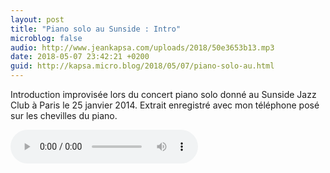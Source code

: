 ```yaml
---
layout: post
title: "Piano solo au Sunside : Intro"
microblog: false
audio: http://www.jeankapsa.com/uploads/2018/50e3653b13.mp3
date: 2018-05-07 23:42:21 +0200
guid: http://kapsa.micro.blog/2018/05/07/piano-solo-au.html
---
```

Introduction improvisée lors du concert piano solo donné au Sunside Jazz Club à Paris le 25 janvier 2014. 
Extrait enregistré avec mon téléphone posé sur les chevilles du piano.

<audio controls="controls" src="http://www.jeankapsa.com/uploads/2018/50e3653b13.mp3" />
